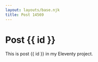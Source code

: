 ```yaml
---
layout: layouts/base.njk
title: Post 14569
---
```


# Post {{ id }}

This is post {{ id }} in my Eleventy project.
